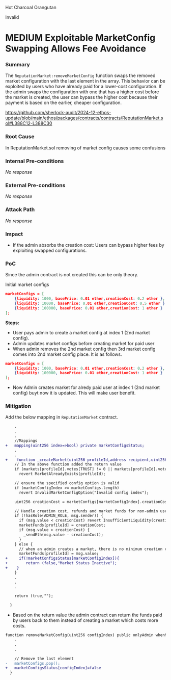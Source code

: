 Hot Charcoal Orangutan

Invalid

# MEDIUM Exploitable MarketConfig Swapping Allows Fee Avoidance

### Summary

The `ReputationMarket:removeMarketConfig` function swaps the removed market configuration with the last element in the array. This behavior can be exploited by users who have already paid for a lower-cost configuration. If the admin swaps the configuration with one that has a higher cost before the market is created, the user can bypass the higher cost because their payment is based on the earlier, cheaper configuration.

https://github.com/sherlock-audit/2024-12-ethos-update/blob/main/ethos/packages/contracts/contracts/ReputationMarket.sol#L388C12-L388C30


### Root Cause

In ReputationMarket.sol removing of market config causes some confusions

### Internal Pre-conditions

_No response_

### External Pre-conditions

_No response_

### Attack Path

_No response_

### Impact

- If the admin absorbs the creation cost: Users can bypass higher fees by exploiting swapped configurations.

### PoC

Since the admin contract is not created this can be only theory.

Initial market configs

```json
marketConfigs = [
    {liquidity: 1000, basePrice: 0.01 ether,creationCost: 0.2 ether },
    {liquidity: 10000, basePrice: 0.01 ether,creationCost: 0.5 ether },
    {liquidity: 100000, basePrice: 0.01 ether,creationCost: 1 ether }
];
```

**Steps:**
- User pays admin to create a market config at index 1 (2nd market config).
- Admin updates market configs before creating market for paid user
- When admin removes the 2nd market config then 3rd market config comes into 2nd market config place. It is as follows.

```json
marketConfigs = [
    {liquidity: 1000, basePrice: 0.01 ether,creationCost: 0.2 ether },
    {liquidity: 100000, basePrice: 0.01 ether,creationCost: 1 ether }
];
```
- Now Admin creates market for alredy paid user at index 1 (2nd market config) buyt now it is updated. This will make user benefit.

### Mitigation

Add the below mapping in `ReputationMarket` contract.

```diff
    .
    .
    .
    //Mappings
+   mapping(uint256 index=>bool) private marketConfigsStatus;
    .
    .
+    function _createMarket(uint256 profileId,address recipient,uint256 marketConfigIndex) private nonReentrant returns(bool,string memory) {
    // In the above function added the return value
    if (markets[profileId].votes[TRUST] != 0 || markets[profileId].votes[DISTRUST] != 0)
      revert MarketAlreadyExists(profileId);

    // ensure the specified config option is valid
    if (marketConfigIndex >= marketConfigs.length)
      revert InvalidMarketConfigOption("Invalid config index");

    uint256 creationCost = marketConfigs[marketConfigIndex].creationCost;

    // Handle creation cost, refunds and market funds for non-admin users
    if (!hasRole(ADMIN_ROLE, msg.sender)) {
      if (msg.value < creationCost) revert InsufficientLiquidity(creationCost);
      marketFunds[profileId] = creationCost;
      if (msg.value > creationCost) {
        _sendEth(msg.value - creationCost);
      }
    } else {
      // when an admin creates a market, there is no minimum creation cost; use whatever they sent
      marketFunds[profileId] = msg.value;
+     if(!marketConfigsStatus[marketConfigIndex]){
+        return (false,"Market Status Inactive");
+    }
    }
    .
    .
    .

    return (true,"");

  }

```

- Based on the return value the admin contract can return the funds paid by users back to them instead of creating a market which costs more costs.

```diff
function removeMarketConfig(uint256 configIndex) public onlyAdmin whenNotPaused {
    .
    .
    .

    // Remove the last element
-   marketConfigs.pop();
+   marketConfigsStatus[configIndex]=false
  }
```
